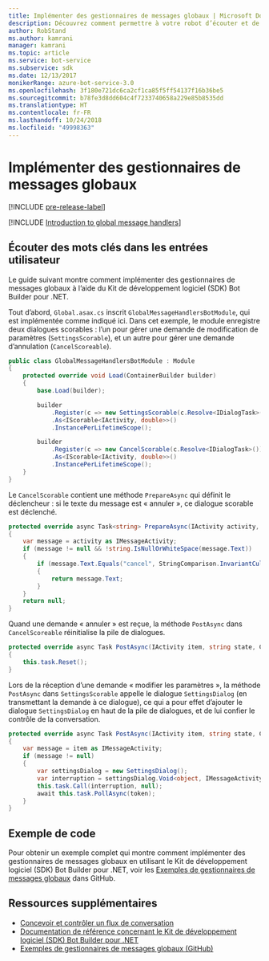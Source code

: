 ```yaml
---
title: Implémenter des gestionnaires de messages globaux | Microsoft Docs
description: Découvrez comment permettre à votre robot d’écouter et de gérer les entrées utilisateur qui contiennent certains mots clés à l’aide du Kit de développement logiciel (SDK) Bot Builder pour .NET.
author: RobStand
ms.author: kamrani
manager: kamrani
ms.topic: article
ms.service: bot-service
ms.subservice: sdk
ms.date: 12/13/2017
monikerRange: azure-bot-service-3.0
ms.openlocfilehash: 3f180e721dc6ca2cf1ca85f5ff54137f16b36be5
ms.sourcegitcommit: b78fe3d8dd604c4f7233740658a229e85b8535dd
ms.translationtype: HT
ms.contentlocale: fr-FR
ms.lasthandoff: 10/24/2018
ms.locfileid: "49998363"
---
```

# <a name="implement-global-message-handlers"></a>Implémenter des gestionnaires de messages globaux

[!INCLUDE [pre-release-label](../includes/pre-release-label-v3.md)]

[!INCLUDE [Introduction to global message handlers](../includes/snippet-global-handlers-intro.md)]

## <a name="listen-for-keywords-in-user-input"></a>Écouter des mots clés dans les entrées utilisateur

Le guide suivant montre comment implémenter des gestionnaires de messages globaux à l’aide du Kit de développement logiciel (SDK) Bot Builder pour .NET.

Tout d’abord, `Global.asax.cs` inscrit `GlobalMessageHandlersBotModule`, qui est implémentée comme indiqué ici. Dans cet exemple, le module enregistre deux dialogues scorables : l’un pour gérer une demande de modification de paramètres (`SettingsScorable`), et un autre pour gérer une demande d’annulation (`CancelScoreable`).

```cs
public class GlobalMessageHandlersBotModule : Module
{
    protected override void Load(ContainerBuilder builder)
    {
        base.Load(builder);

        builder
            .Register(c => new SettingsScorable(c.Resolve<IDialogTask>()))
            .As<IScorable<IActivity, double>>()
            .InstancePerLifetimeScope();

        builder
            .Register(c => new CancelScorable(c.Resolve<IDialogTask>()))
            .As<IScorable<IActivity, double>>()
            .InstancePerLifetimeScope();
    }
}
```

Le `CancelScorable` contient une méthode `PrepareAsync` qui définit le déclencheur : si le texte du message est « annuler », ce dialogue scorable est déclenché.

```cs
protected override async Task<string> PrepareAsync(IActivity activity, CancellationToken token)
{
    var message = activity as IMessageActivity;
    if (message != null && !string.IsNullOrWhiteSpace(message.Text))
    {
        if (message.Text.Equals("cancel", StringComparison.InvariantCultureIgnoreCase))
        {
            return message.Text;
        }
    }
    return null;
}
```

Quand une demande « annuler » est reçue, la méthode `PostAsync` dans `CancelScoreable` réinitialise la pile de dialogues. 

```cs
protected override async Task PostAsync(IActivity item, string state, CancellationToken token)
{
    this.task.Reset();
}
```

Lors de la réception d’une demande « modifier les paramètres », la méthode `PostAsync` dans `SettingsScorable` appelle le dialogue `SettingsDialog` (en transmettant la demande à ce dialogue), ce qui a pour effet d’ajouter le dialogue `SettingsDialog` en haut de la pile de dialogues, et de lui confier le contrôle de la conversation.

```cs
protected override async Task PostAsync(IActivity item, string state, CancellationToken token)
{
    var message = item as IMessageActivity;
    if (message != null)
    {
        var settingsDialog = new SettingsDialog();
        var interruption = settingsDialog.Void<object, IMessageActivity>();
        this.task.Call(interruption, null);
        await this.task.PollAsync(token);
    }
}
```

## <a name="sample-code"></a>Exemple de code

Pour obtenir un exemple complet qui montre comment implémenter des gestionnaires de messages globaux en utilisant le Kit de développement logiciel (SDK) Bot Builder pour .NET, voir les <a href="https://github.com/Microsoft/BotBuilder-Samples/tree/master/CSharp/core-GlobalMessageHandlers" target="_blank">Exemples de gestionnaires de messages globaux</a> dans GitHub.

## <a name="additional-resources"></a>Ressources supplémentaires

- [Concevoir et contrôler un flux de conversation](../bot-service-design-conversation-flow.md)
- <a href="/dotnet/api/?view=botbuilder-3.12.2.4" target="_blank">Documentation de référence concernant le Kit de développement logiciel (SDK) Bot Builder pour .NET</a>
- <a href="https://github.com/Microsoft/BotBuilder-Samples/tree/master/CSharp/core-GlobalMessageHandlers" target="_blank">Exemples de gestionnaires de messages globaux (GitHub)</a>
